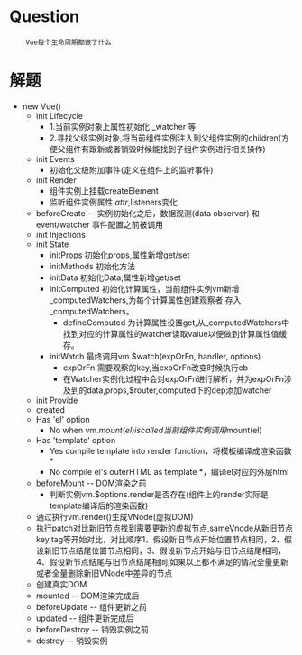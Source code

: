 # Question

```
    Vue每个生命周期都做了什么
```

# 解题

+ new Vue()
  + init Lifecycle 
    + 1.当前实例对象上属性初始化 _watcher 等
    + 2.寻找父级实例对象,将当前组件实例注入到父组件实例的children(方便父组件有跟新或者销毁时候能找到子组件实例进行相关操作)
  + init Events 
    + 初始化父级附加事件(定义在组件上的监听事件)
  + init Render
    + 组件实例上挂载createElement
    + 监听组件实例属性 $attr,$listeners变化
  + beforeCreate -- 实例初始化之后，数据观测(data observer) 和 event/watcher 事件配置之前被调用
  + init Injections 
  + init State
    + initProps 初始化props,属性新增get/set
    + initMethods 初始化方法
    + initData 初始化Data,属性新增get/set
    + initComputed 初始化计算属性，当前组件实例vm新增_computedWatchers,为每个计算属性创建观察者,存入_computedWatchers。
      + defineComputed 为计算属性设置get,从_computedWatchers中找到对应的计算属性的watcher读取value以便做到计算属性值缓存。
    + initWatch 最终调用vm.$watch(expOrFn, handler, options)
      + expOrFn 需要观察的key,当expOrFn改变时候执行cb
      + 在Watcher实例化过程中会对expOrFn进行解析，并为expOrFn涉及到的data,props,$router,computed下的dep添加watcher
  + init Provide
  + created
  + Has 'el' option
    + No when vm.$mount(el) is called 当前组件实例调用$mount(el)
  + Has 'template' option 
    + Yes compile template into render function，将模板编译成渲染函数*
    + No compile el's outerHTML as template *，编译el对应的外层html
  + beforeMount -- DOM渲染之前
    + 判断实例vm.$options.render是否存在(组件上的render实际是template编译后的渲染函数)
  + 通过执行vm.render()生成VNode(虚拟DOM)
  + 执行patch对比新旧节点找到需要更新的虚拟节点,sameVnode从新旧节点key,tag等开始对比，对比顺序1、假设新旧节点开始位置节点相同，2、假设新旧节点结尾位置节点相同，3、假设新节点开始与旧节点结尾相同，4、假设新节点结尾与旧节点结尾相同,如果以上都不满足的情况全量更新或者全量删除新旧VNode中差异的节点
  + 创建真实DOM
  + mounted -- DOM渲染完成后
  + beforeUpdate -- 组件更新之前
  + updated -- 组件更新完成后
  + beforeDestroy -- 销毁实例之前
  + destroy -- 销毁实例
  

